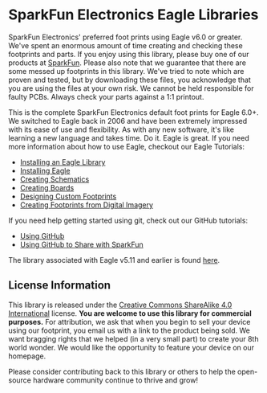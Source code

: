 SparkFun Electronics Eagle Libraries
====================================

SparkFun Electronics' preferred foot prints using Eagle v6.0 or greater. 
We've spent an enormous amount of time creating and checking these footprints and parts. 
If you enjoy using this library, please buy one of our products at [SparkFun](http://www.sparkfun.com). 
Please also note that we guarantee that there are some messed up footprints in this library. 
We've tried to note which are proven and tested, but by downloading these files, you acknowledge that you are using the files at your own risk. 
We cannot be held responsible for faulty PCBs. 
Always check your parts against a 1:1 printout.

This is the complete SparkFun Electronics default foot prints for Eagle 6.0+. 
We switched to Eagle back in 2006 and have been extremely impressed with its ease of use and flexibility. 
As with any new software, it's like learning a new language and takes time. Do it. Eagle is great. 
If you need more information about how to use Eagle, checkout our Eagle Tutorials: 

* [Installing an Eagle Library](https://learn.sparkfun.com/tutorials/how-to-install-and-setup-eagle#using-the-sparkfun-libraries)
* [Installing Eagle](https://learn.sparkfun.com/tutorials/how-to-install-and-setup-eagle)
* [Creating Schematics](https://learn.sparkfun.com/tutorials/using-eagle-schematic)
* [Creating Boards](https://learn.sparkfun.com/tutorials/using-eagle-board-layout)
* [Designing Custom Footprints](https://learn.sparkfun.com/tutorials/designing-pcbs-smd-footprints)
* [Creating Footprints from Digital Imagery](https://learn.sparkfun.com/tutorials/making-custom-footprints-in-eagle)


If you need help getting started using git, check out our GitHub tutorials:
* [Using GitHub](https://learn.sparkfun.com/tutorials/using-github)
* [Using GitHub to Share with SparkFun](https://learn.sparkfun.com/tutorials/using-github-to-share-with-sparkfun)

The library associated with Eagle v5.11 and earlier is found [here](https://github.com/sparkfun/Old-SparkFun-Eagle-Library).

License Information
-------------------

This library is released under the [Creative Commons ShareAlike 4.0 International](https://creativecommons.org/licenses/by-sa/4.0/) license. 
**You are welcome to use this library for commercial purposes.**
For attribution, we ask that when you begin to sell your device using our footprint, you email us with a link to the product being sold. 
We want bragging rights that we helped (in a very small part) to create your 8th world wonder. 
We would like the opportunity to feature your device on our homepage.

Please consider contributing back to this library or others to help the open-source hardware community continue to thrive and grow! 